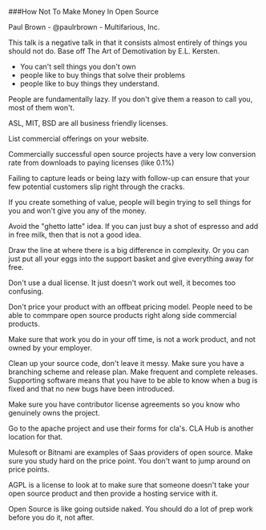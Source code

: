 ###How Not To Make Money In Open Source

Paul Brown - @paulrbrown - Multifarious, Inc.

This talk is a negative talk in that it consists almost entirely of things you should not do.  Base off The Art of Demotivation by E.L. Kersten.

- You can't sell things you don't own
- people like to buy things that solve their problems
- people like to buy things they understand.

People are fundamentally lazy.  If you don't give them a reason to call you, most of them won't.

ASL, MIT, BSD are all business friendly licenses.

List commercial offerings on your website.

Commercially successful open source projects have a very low conversion rate from downloads to paying licenses (like 0.1%)

Failing to capture leads or being lazy with follow-up can ensure that your few potential customers slip right through the cracks.

If you create something of value, people will begin trying to sell things for you and won't give you any of the money.

Avoid the "ghetto latte" idea.  If you can just buy a shot of espresso and add in free milk, then that is not a good idea.

Draw the line at where there is a big difference in complexity.  Or you can just put all your eggs into the support basket and give everything away for free.

Don't use a dual license.  It just doesn't work out well, it becomes too confusing.

Don't price your product with an offbeat pricing model.  People need to be able to commpare open source products right along side commercial products.

Make sure that work you do in your off time, is not a work product, and not owned by your employer.

Clean up your source code, don't leave it messy.  Make sure you have a branching scheme and release plan.  Make frequent and complete releases.  Supporting software means that you have to be able to know when a bug is fixed and that no new bugs have been introduced.

Make sure you have contributor license agreements so you know who genuinely owns the project.

Go to the apache project and use their forms for cla's.  CLA Hub is another location for that.

Mulesoft or Bitnami are examples of Saas providers of open source.  Make sure you study hard on the price point.  You don't want to jump around on price points.

AGPL is a license to look at to make sure that someone doesn't take your open source product and then provide a hosting service with it.

Open Source is like going outside naked.  You should do a lot of prep work before you do it, not after.